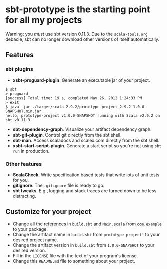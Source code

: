 # sbt-prototype is the starting point for all my projects #

Warning: you *must* use sbt version 0.11.3. Due to the `scala-tools.org` debacle, sbt can no longer download other versions of itself automatically.

## Features ##
### sbt plugins ###
- **xsbt-proguard-plugin**. Generate an executable jar of your project.

```
$ sbt
> proguard
[success] Total time: 19 s, completed May 26, 2012 1:24:33 PM
> exit
$ java -jar ./target/scala-2.9.2/prototype-project_2.9.2-1.0.0-SNAPSHOT.min.jar
hello, prototype-project v1.0.0-SNAPSHOT running with Scala v2.9.2 on sbt v0.11.3
```

- **sbt-dependency-graph**. Visualize your artifact dependency graph.
- **sbt-git-plugin**. Control git directly from the sbt shell.
- **sbt-man**. Access scaladocs and scalex.com directly from the sbt shell.
- **xsbt-start-script-plugin**. Generate a start script so you're not using `sbt run` in production.

### Other features ###
- **ScalaCheck**. Write specification based tests that write lots of unit tests for you.
- **gitignore**. The `.gitignore` file is ready to go.
- **sbt tweaks**. E.g., logging and stack traces are turned down to be less distracting.

## Customize for your project ##
* Change all the references in `build.sbt` and `Main.scala` from `com.example` to your package.
* Change the artifact name in `build.sbt` from `prototype-project'` to your desired project name.
* Change the artifact version in `build.sbt` from `1.0.0-SNAPSHOT` to your desired version.
* Fill in the `LICENSE` file with the text of your program's license.
* Change this `README.md` file to something about your project.
